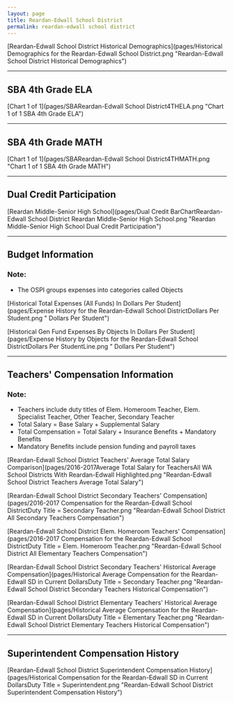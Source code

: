 ```yaml
---
layout: page
title: Reardan-Edwall School District
permalink: reardan-edwall school district
---
```



[Reardan-Edwall School District Historical Demographics](pages/Historical Demographics for the Reardan-Edwall School District.png "Reardan-Edwall School District Historical Demographics")

___

## SBA 4th Grade ELA

[Chart 1 of 1](pages/SBAReardan-Edwall School District4THELA.png "Chart 1 of 1 SBA 4th Grade ELA")


___

## SBA 4th Grade MATH

[Chart 1 of 1](pages/SBAReardan-Edwall School District4THMATH.png "Chart 1 of 1 SBA 4th Grade MATH")


___

## Dual Credit Participation

[Reardan Middle-Senior High School](pages/Dual Credit BarChartReardan-Edwall School District Reardan Middle-Senior High School.png "Reardan Middle-Senior High School Dual Credit Participation")


___

## Budget Information
### Note:
- The OSPI groups expenses into categories called Objects

[Historical Total Expenses (All Funds) In Dollars Per Student](pages/Expense History for the Reardan-Edwall School DistrictDollars Per Student.png " Dollars Per Student")

[Historical Gen Fund Expenses By Objects In Dollars Per Student](pages/Expense History by Objects for the Reardan-Edwall School DistrictDollars Per StudentLine.png " Dollars Per Student")


___

## Teachers' Compensation Information
### Note:
- Teachers include duty titles of Elem. Homeroom Teacher, Elem. Specialist Teacher, Other Teacher, Secondary Teacher
- Total Salary = Base Salary + Supplemental Salary
- Total Compensation = Total Salary + Insurance Benefits + Mandatory Benefits
- Mandatory Benefits include pension funding and payroll taxes

[Reardan-Edwall School District Teachers' Average Total Salary Comparison](pages/2016-2017Average Total Salary for TeachersAll WA School Districts With Reardan-Edwall Highlighted.png "Reardan-Edwall School District Teachers Average Total Salary")

[Reardan-Edwall School District Secondary Teachers' Compensation](pages/2016-2017 Compensation for the Reardan-Edwall School DistrictDuty Title = Secondary Teacher.png "Reardan-Edwall School District All Secondary Teachers Compensation")

[Reardan-Edwall School District Elem. Homeroom Teachers' Compensation](pages/2016-2017 Compensation for the Reardan-Edwall School DistrictDuty Title = Elem. Homeroom Teacher.png "Reardan-Edwall School District All Elementary Teachers Compensation")

[Reardan-Edwall School District Secondary Teachers' Historical Average Compensation](pages/Historical Average Compensation for the Reardan-Edwall SD in Current DollarsDuty Title = Secondary Teacher.png "Reardan-Edwall School District Secondary Teachers Historical Compensation")

[Reardan-Edwall School District Elementary Teachers' Historical Average Compensation](pages/Historical Average Compensation for the Reardan-Edwall SD in Current DollarsDuty Title = Elementary Teacher.png "Reardan-Edwall School District Elementary Teachers Historical Compensation")


___

## Superintendent Compensation History

[Reardan-Edwall School District Superintendent Compensation History](pages/Historical Compensation for the Reardan-Edwall SD in Current DollarsDuty Title = Superintendent.png "Reardan-Edwall School District Superintendent Compensation History")

